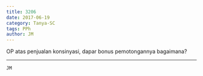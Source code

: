 ```yaml
---
title: 3206
date: 2017-06-19
category: Tanya-SC
tags: PPh
author: JM
---
```


OP atas penjualan konsinyasi, dapar bonus pemotongannya bagaimana?

---



`JM`
